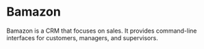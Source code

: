 # Bamazon
Bamazon is a CRM that focuses on sales. It provides command-line interfaces for customers, managers, and supervisors.
